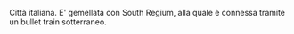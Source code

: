 Città italiana. E' gemellata con South Regium, alla quale è connessa tramite un bullet train sotterraneo.